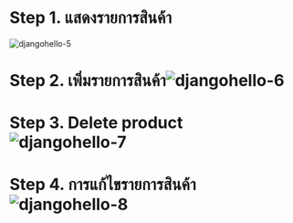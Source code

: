 # Step 1. แสดงรายการสินค้า
![djangohello-5](https://user-images.githubusercontent.com/7127833/189819642-2c94b4b4-9490-458d-a036-2af435d8ba4c.PNG)

# Step 2. เพิ่มรายการสินค้า![djangohello-6](https://user-images.githubusercontent.com/7127833/189819654-9a1f5eb0-6ab7-4a97-a4d3-9d3876d72557.PNG)
# Step 3. Delete product ![djangohello-7](https://user-images.githubusercontent.com/7127833/189822601-f591440d-2313-4243-8682-68052218bcc5.PNG)
# Step 4. การแก้ไขรายการสินค้า ![djangohello-8](https://user-images.githubusercontent.com/7127833/189829794-d2e13d88-4933-4e2b-9d55-4f91dbae69be.PNG)




